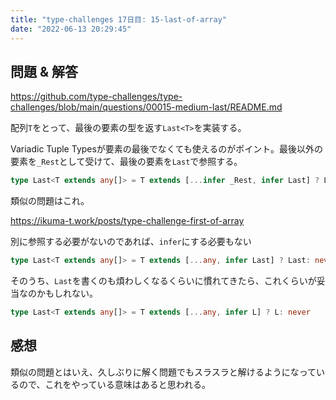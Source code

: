 ```yaml
---
title: "type-challenges 17日目: 15-last-of-array"
date: "2022-06-13 20:29:45"
---
```


## 問題 & 解答

https://github.com/type-challenges/type-challenges/blob/main/questions/00015-medium-last/README.md

配列`T`をとって、最後の要素の型を返す`Last<T>`を実装する。

Variadic Tuple Typesが要素の最後でなくても使えるのがポイント。最後以外の要素を`_Rest`として受けて、最後の要素を`Last`で参照する。

```typescript
type Last<T extends any[]> = T extends [...infer _Rest, infer Last] ? Last: never
```

類似の問題はこれ。

https://ikuma-t.work/posts/type-challenge-first-of-array

別に参照する必要がないのであれば、`infer`にする必要もない

```typescript
type Last<T extends any[]> = T extends [...any, infer Last] ? Last: never
```

そのうち、`Last`を書くのも煩わしくなるくらいに慣れてきたら、これくらいが妥当なのかもしれない。

```typescript
type Last<T extends any[]> = T extends [...any, infer L] ? L: never
```

## 感想

類似の問題とはいえ、久しぶりに解く問題でもスラスラと解けるようになっているので、これをやっている意味はあると思われる。
